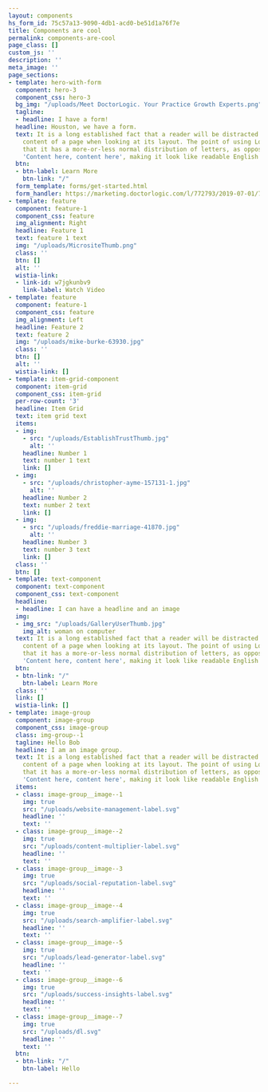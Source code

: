 ```yaml
---
layout: components
hs_form_id: 75c57a13-9090-4db1-acd0-be51d1a76f7e
title: Components are cool
permalink: components-are-cool
page_class: []
custom_js: ''
description: ''
meta_image: ''
page_sections:
- template: hero-with-form
  component: hero-3
  component_css: hero-3
  bg_img: "/uploads/Meet DoctorLogic. Your Practice Growth Experts.png"
  tagline:
  - headline: I have a form!
  headline: Houston, we have a form.
  text: It is a long established fact that a reader will be distracted by the readable
    content of a page when looking at its layout. The point of using Lorem Ipsum is
    that it has a more-or-less normal distribution of letters, as opposed to using
    'Content here, content here', making it look like readable English.
  btn:
  - btn-label: Learn More
    btn-link: "/"
  form_template: forms/get-started.html
  form_handler: https://marketing.doctorlogic.com/l/772793/2019-07-01/73z
- template: feature
  component: feature-1
  component_css: feature
  img_alignment: Right
  headline: Feature 1
  text: feature 1 text
  img: "/uploads/MicrositeThumb.png"
  class: ''
  btn: []
  alt: ''
  wistia-link:
  - link-id: w7jgkunbv9
    link-label: Watch Video
- template: feature
  component: feature-1
  component_css: feature
  img_alignment: Left
  headline: Feature 2
  text: feature 2
  img: "/uploads/mike-burke-63930.jpg"
  class: ''
  btn: []
  alt: ''
  wistia-link: []
- template: item-grid-component
  component: item-grid
  component_css: item-grid
  per-row-count: '3'
  headline: Item Grid
  text: item grid text
  items:
  - img:
    - src: "/uploads/EstablishTrustThumb.jpg"
      alt: ''
    headline: Number 1
    text: number 1 text
    link: []
  - img:
    - src: "/uploads/christopher-ayme-157131-1.jpg"
      alt: ''
    headline: Number 2
    text: number 2 text
    link: []
  - img:
    - src: "/uploads/freddie-marriage-41870.jpg"
      alt: ''
    headline: Number 3
    text: number 3 text
    link: []
  class: ''
  btn: []
- template: text-component
  component: text-component
  component_css: text-component
  headline:
  - headline: I can have a headline and an image
  img:
  - img_src: "/uploads/GalleryUserThumb.jpg"
    img_alt: woman on computer
  text: It is a long established fact that a reader will be distracted by the readable
    content of a page when looking at its layout. The point of using Lorem Ipsum is
    that it has a more-or-less normal distribution of letters, as opposed to using
    'Content here, content here', making it look like readable English.
  btn:
  - btn-link: "/"
    btn-label: Learn More
  class: ''
  link: []
  wistia-link: []
- template: image-group
  component: image-group
  component_css: image-group
  class: img-group--1
  tagline: Hello Bob
  headline: I am an image group.
  text: It is a long established fact that a reader will be distracted by the readable
    content of a page when looking at its layout. The point of using Lorem Ipsum is
    that it has a more-or-less normal distribution of letters, as opposed to using
    'Content here, content here', making it look like readable English.
  items:
  - class: image-group__image--1
    img: true
    src: "/uploads/website-management-label.svg"
    headline: ''
    text: ''
  - class: image-group__image--2
    img: true
    src: "/uploads/content-multiplier-label.svg"
    headline: ''
    text: ''
  - class: image-group__image--3
    img: true
    src: "/uploads/social-reputation-label.svg"
    headline: ''
    text: ''
  - class: image-group__image--4
    img: true
    src: "/uploads/search-amplifier-label.svg"
    headline: ''
    text: ''
  - class: image-group__image--5
    img: true
    src: "/uploads/lead-generator-label.svg"
    headline: ''
    text: ''
  - class: image-group__image--6
    img: true
    src: "/uploads/success-insights-label.svg"
    headline: ''
    text: ''
  - class: image-group__image--7
    img: true
    src: "/uploads/dl.svg"
    headline: ''
    text: ''
  btn:
  - btn-link: "/"
    btn-label: Hello

---
```

